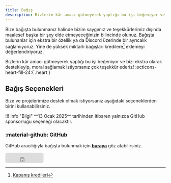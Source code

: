```yaml
---
title: Bağış
description: Bizlerin kâr amacı gütmeyerek yaptığı bu işi beğeniyor ve bizi ekstra olarak destekleyip, moral sağlamak istiyorsanız...
---
```


Bize bağışta bulunmanız halinde bizim saygımız ve teşekkürlerimiz dışında maalesef başka bir şey elde etmeyeceğinizin bilincinde olunuz. Bağışta bulunanlar için ekstra bir özellik ya da Discord üzerinde bir ayrıcalık sağlamıyoruz. Yine de yüksek miktarlı bağışları kredilere[^1] eklemeyi değerlendiriyoruz.

Bizlerin kâr amacı gütmeyerek yaptığı bu işi beğeniyor ve bizi ekstra olarak destekleyip, moral sağlamak istiyorsanız çok teşekkür ederiz! :octicons-heart-fill-24:{ .heart }

## Bağış Seçenekleri

Bize ve projelerimize destek olmak istiyorsanız aşağıdaki seçeneklerden birini kullanabilirsiniz.

!!! info "Bilgi"
	^^13 Ocak 2025^^ tarihinden itibaren yalnızca GitHub sponsorluğu seçeneği olacaktır.

### :material-github: GitHub

GitHub aracılığıyla bağışta bulunmak için [**buraya**](https://github.com/sponsors/Witch-Love) göz atabilirsiniz.

<iframe src="https://github.com/sponsors/Witch-Love/button" title="Sponsor Ol" height="32" width="120" style="border: 0; border-radius: 6px;"></iframe>

[^1]: [Kapanış kredileri](https://tr.wikipedia.org/wiki/Kapan%C4%B1%C5%9F_jeneri%C4%9Fi)